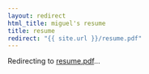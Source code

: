 ```yaml
---
layout: redirect
html_title: miguel's resume
title: resume
redirect: "{{ site.url }}/resume.pdf"
---
```


Redirecting to [resume.pdf](resume.pdf)... 
